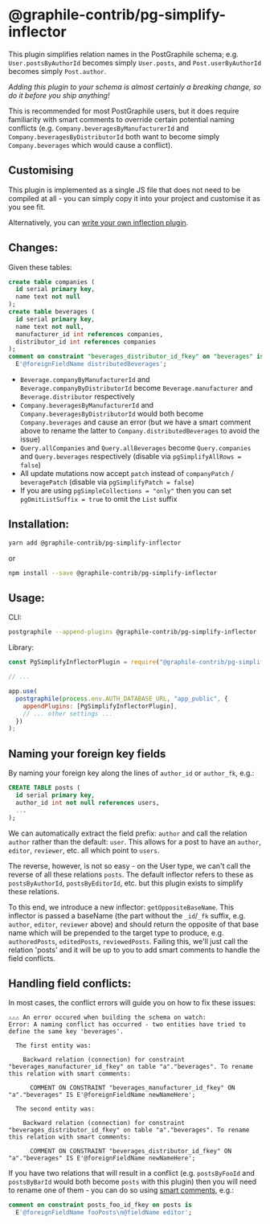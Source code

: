 # @graphile-contrib/pg-simplify-inflector

This plugin simplifies relation names in the PostGraphile schema; e.g.
`User.postsByAuthorId` becomes simply `User.posts`, and `Post.userByAuthorId`
becomes simply `Post.author`.

_Adding this plugin to your schema is almost certainly a breaking change, so do
it before you ship anything!_

This is recommended for most PostGraphile users, but it does require
familiarity with smart comments to override certain potential naming conflicts
(e.g. `Company.beveragesByManufacturerId` and
`Company.beveragesByDistributorId` both want to become simply
`Company.beverages` which would cause a conflict).

## Customising

This plugin is implemented as a single JS file that does not need to be
compiled at all - you can simply copy it into your project and customise it as
you see fit.

Alternatively, you can [write your own inflection
plugin](https://www.graphile.org/postgraphile/inflection/).

## Changes:

Given these tables:

```sql
create table companies (
  id serial primary key,
  name text not null
);
create table beverages (
  id serial primary key,
  name text not null,
  manufacturer_id int references companies,
  distributor_id int references companies
);
comment on constraint "beverages_distributor_id_fkey" on "beverages" is
  E'@foreignFieldName distributedBeverages';
```

- `Beverage.companyByManufacturerId` and `Beverage.companyByDistributorId`
  become `Beverage.manufacturer` and `Beverage.distributor` respectively
- `Company.beveragesByManufacturerId` and `Company.beveragesByDistributorId`
  would both become `Company.beverages` and cause an error (but we have a smart
  comment above to rename the latter to `Company.distributedBeverages` to avoid
  the issue)
- `Query.allCompanies` and `Query.allBeverages` become `Query.companies` and
  `Query.beverages` respectively (disable via `pgSimplifyAllRows = false`)
- All update mutations now accept `patch` instead of `companyPatch` /
  `beveragePatch` (disable via `pgSimplifyPatch = false`)
- If you are using `pgSimpleCollections = "only"` then you can set
  `pgOmitListSuffix = true` to omit the `List` suffix

## Installation:

```bash
yarn add @graphile-contrib/pg-simplify-inflector
```

or

```bash
npm install --save @graphile-contrib/pg-simplify-inflector
```

## Usage:

CLI:

```bash
postgraphile --append-plugins @graphile-contrib/pg-simplify-inflector
```

Library:

```js
const PgSimplifyInflectorPlugin = require("@graphile-contrib/pg-simplify-inflector");

// ...

app.use(
  postgraphile(process.env.AUTH_DATABASE_URL, "app_public", {
    appendPlugins: [PgSimplifyInflectorPlugin],
    // ... other settings ...
  })
);
```

## Naming your foreign key fields

By naming your foreign key along the lines of `author_id` or `author_fk`, e.g.:

```sql
CREATE TABLE posts (
  id serial primary key,
  author_id int not null references users,
  ...
);
```

We can automatically extract the field prefix: `author` and call the relation
`author` rather than the default: `user`. This allows for a post to have an
`author`, `editor`, `reviewer`, etc. all which point to `users`.

The reverse, however, is not so easy - on the User type, we can't call the reverse
of all these relations `posts`. The default inflector refers to these as
`postsByAuthorId`, `postsByEditorId`, etc. but this plugin exists to simplify
these relations.

To this end, we introduce a new inflector: `getOppositeBaseName`. This
inflector is passed a baseName (the part without the `_id`/`_fk` suffix, e.g.
`author`, `editor`, `reviewer` above) and should return the opposite of that
base name which will be prepended to the target type to produce, e.g.
`authoredPosts`, `editedPosts`, `reviewedPosts`. Failing this, we'll just call
the relation 'posts' and it will be up to you to add smart comments to handle
the field conflicts.

## Handling field conflicts:

In most cases, the conflict errors will guide you on how to fix these issues:

```
⚠️⚠️⚠️ An error occured when building the schema on watch:
Error: A naming conflict has occurred - two entities have tried to define the same key 'beverages'.

  The first entity was:

    Backward relation (connection) for constraint "beverages_manufacturer_id_fkey" on table "a"."beverages". To rename this relation with smart comments:

      COMMENT ON CONSTRAINT "beverages_manufacturer_id_fkey" ON "a"."beverages" IS E'@foreignFieldName newNameHere';

  The second entity was:

    Backward relation (connection) for constraint "beverages_distributor_id_fkey" on table "a"."beverages". To rename this relation with smart comments:

      COMMENT ON CONSTRAINT "beverages_distributor_id_fkey" ON "a"."beverages" IS E'@foreignFieldName newNameHere';
```

If you have two relations that will result in a conflict (e.g.
`postsByFooId` and `postsByBarId` would both become `posts` with this
plugin) then you will need to rename one of them - you can do so using [smart
comments](https://www.graphile.org/postgraphile/smart-comments/), e.g.:

```sql
comment on constraint posts_foo_id_fkey on posts is
  E'@foreignFieldName fooPosts\n@fieldName editor';
```
